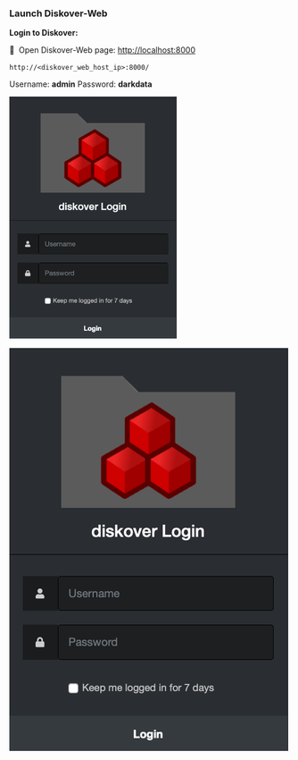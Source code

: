### Launch Diskover-Web

**Login to Diskover:**

🔴 &nbsp;Open Diskover-Web page: <a href=“http://localhost:8000”>http://localhost:8000</a>
```
http://<diskover_web_host_ip>:8000/
```

Username:  **admin**
Password:  **darkdata**

<img src="images/image_login_window_logo_diskover.png" width="300">

![Image: Diskover-Web Login](images/image_login_window_logo_diskover.png)
